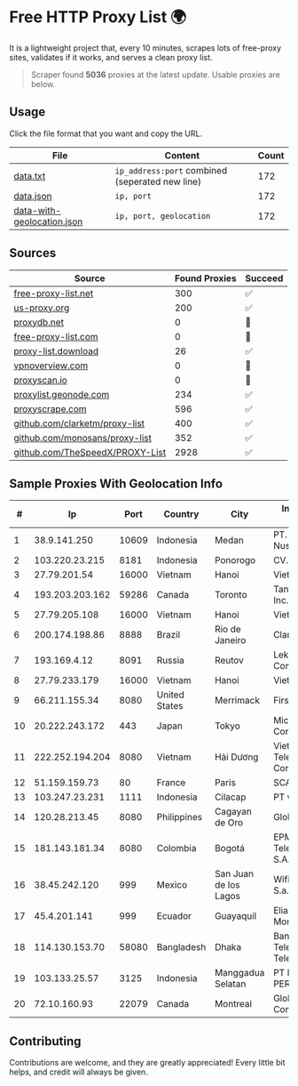 
# Free HTTP Proxy List 🌍

It is a lightweight project that, every 10 minutes, scrapes lots of free-proxy sites, validates if it works, and serves a clean proxy list.


> Scraper found **5036** proxies at the latest update. Usable proxies are below.

## Usage

Click the file format that you want and copy the URL.


|File|Content|Count|
|----|-------|-----|
|[data.txt](https://raw.githubusercontent.com/themiralay/Proxy-List-World/master/data.txt)|`ip_address:port` combined (seperated new line)|172|
|[data.json](https://raw.githubusercontent.com/themiralay/Proxy-List-World/master/data.json)|`ip, port`|172|
|[data-with-geolocation.json](https://raw.githubusercontent.com/themiralay/Proxy-List-World/master/data-with-geolocation.json)|`ip, port, geolocation`|172|

## Sources

|Source|Found Proxies|Succeed|
|------|-------------|-------|
|[free-proxy-list.net](https://free-proxy-list.net)|300|✅|
|[us-proxy.org](https://www.us-proxy.org)|200|✅|
|[proxydb.net](http://proxydb.net)|0|🚫|
|[free-proxy-list.com](https://free-proxy-list.com/?page=&port=&type%5B%5D=http&type%5B%5D=https&up_time=0&search=Search)|0|🚫|
|[proxy-list.download](https://www.proxy-list.download/HTTP)|26|✅|
|[vpnoverview.com](https://vpnoverview.com/privacy/anonymous-browsing/free-proxy-servers)|0|🚫|
|[proxyscan.io](https://www.proxyscan.io)|0|🚫|
|[proxylist.geonode.com](https://proxylist.geonode.com/api/proxy-list?limit=300&page=1&sort_by=lastChecked&sort_type=desc&protocols=http,https)|234|✅|
|[proxyscrape.com](https://api.proxyscrape.com/v2/?request=displayproxies&protocol=http&timeout=10000&country=all&ssl=all&anonymity=all)|596|✅|
|[github.com/clarketm/proxy-list](https://raw.githubusercontent.com/clarketm/proxy-list/master/proxy-list-raw.txt)|400|✅|
|[github.com/monosans/proxy-list](https://raw.githubusercontent.com/monosans/proxy-list/main/proxies/http.txt)|352|✅|
|[github.com/TheSpeedX/PROXY-List](https://raw.githubusercontent.com/TheSpeedX/PROXY-List/master/http.txt)|2928|✅|


## Sample Proxies With Geolocation Info

|#|Ip|Port|Country|City|Internet Service Provider|
|-|--|----|-------|----|-------------------------|
|1|38.9.141.250|10609|Indonesia|Medan|PT. Media Antar Nusa|
|2|103.220.23.215|8181|Indonesia|Ponorogo|CV. LINTAS MEDIA|
|3|27.79.201.54|16000|Vietnam|Hanoi|Viettel Corporation|
|4|193.203.203.162|59286|Canada|Toronto|Tangram Canada Inc.|
|5|27.79.205.108|16000|Vietnam|Hanoi|Viettel Corporation|
|6|200.174.198.86|8888|Brazil|Rio de Janeiro|Claro S.A|
|7|193.169.4.12|8091|Russia|Reutov|Lekstar Communication Ltd|
|8|27.79.233.179|16000|Vietnam|Hanoi|Viettel Corporation|
|9|66.211.155.34|8080|United States|Merrimack|FirstLight Fiber|
|10|20.222.243.172|443|Japan|Tokyo|Microsoft Corporation|
|11|222.252.194.204|8080|Vietnam|Hải Dương|VietNam Post and Telecom Corporation|
|12|51.159.159.73|80|France|Paris|SCALEWAY|
|13|103.247.23.231|1111|Indonesia|Cilacap|PT wifian Solution|
|14|120.28.213.45|8080|Philippines|Cagayan de Oro|Globe Telecom|
|15|181.143.181.34|8080|Colombia|Bogotá|EPM Telecomunicaciones S.A. E.S.P.|
|16|38.45.242.120|999|Mexico|San Juan de los Lagos|Wifimax Connection S.a.s De C.V|
|17|45.4.201.141|999|Ecuador|Guayaquil|Eliana Vanessa Morocho Oña|
|18|114.130.153.70|58080|Bangladesh|Dhaka|Bangladesh Telegraph & Telephone Board|
|19|103.133.25.57|3125|Indonesia|Manggadua Selatan|PT PHATRIA INTI PERSADA|
|20|72.10.160.93|22079|Canada|Montreal|GloboTech Communications|



## Contributing

Contributions are welcome, and they are greatly appreciated! Every
little bit helps, and credit will always be given.

